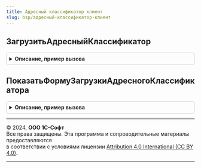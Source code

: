 ```yaml
---
title: Адресный классификатор клиент
slug: bsp/адресный-классификатор-клиент
---
```



## ЗагрузитьАдресныйКлассификатор
<details style="margin: 1em 0; padding: 0.5em; border: 1px solid #ccc; border-radius: 6px;">

<summary style="font-weight: bold; cursor: pointer;">Описание, пример вызова</summary>

```bsl

// Открывает форму загрузки классификатора.
//
// Параметры:
//   Параметры - ПараметрыВыполненияКоманды
//             - Структура - параметры открытия формы.
//
Процедура ЗагрузитьАдресныйКлассификатор(Параметры = Неопределено) Экспорт
```

Пример вызова
```bsl
АдресныйКлассификаторКлиент.ЗагрузитьАдресныйКлассификатор(Параметры);
```
</details>

## ПоказатьФормуЗагрузкиАдресногоКлассификатора
<details style="margin: 1em 0; padding: 0.5em; border: 1px solid #ccc; border-radius: 6px;">

<summary style="font-weight: bold; cursor: pointer;">Описание, пример вызова</summary>

```bsl

// Открывает форму загрузки адресного классификатора.
//
// Параметры:
//  ОповещениеОЗакрытие - ОписаниеОповещения - оповещение, которое вызывается при закрытии формы загрузки адресного классификатора.
//  ПараметрыФормы - Структура - параметры открытия формы:
//    * КодРегионаДляЗагрузки - Число
//                            - Массив - если указан, то регион будет отмечен для загрузки.
//  ПараметрыОткрытия   - Структура - параметры открытия формы:
//    * Владелец            - Произвольный - форма или элемент управления другой формы.
//    * Уникальность        - Произвольный - ключ, значение которого будет использоваться для поиска уже открытых форм.
//    * Окно                - ОкноКлиентскогоПриложения - окно приложения, в котором будет открыта форма.
//    * НавигационнаяСсылка - Строка - задает навигационную ссылку, возвращаемую формой.
//
Процедура ПоказатьФормуЗагрузкиАдресногоКлассификатора(ОповещениеОЗакрытие = Неопределено, ПараметрыФормы = Неопределено, ПараметрыОткрытия = Неопределено) Экспорт
```

Пример вызова
```bsl
АдресныйКлассификаторКлиент.ПоказатьФормуЗагрузкиАдресногоКлассификатора(ОповещениеОЗакрытие, ПараметрыФормы, ПараметрыОткрытия);
```
</details>

---

© 2024, **ООО 1С-Софт**  
Все права защищены. Эта программа и сопроводительные материалы предоставляются  
в соответствии с условиями лицензии [Attribution 4.0 International (CC BY 4.0)](https://creativecommons.org/licenses/by/4.0/legalcode).

---
